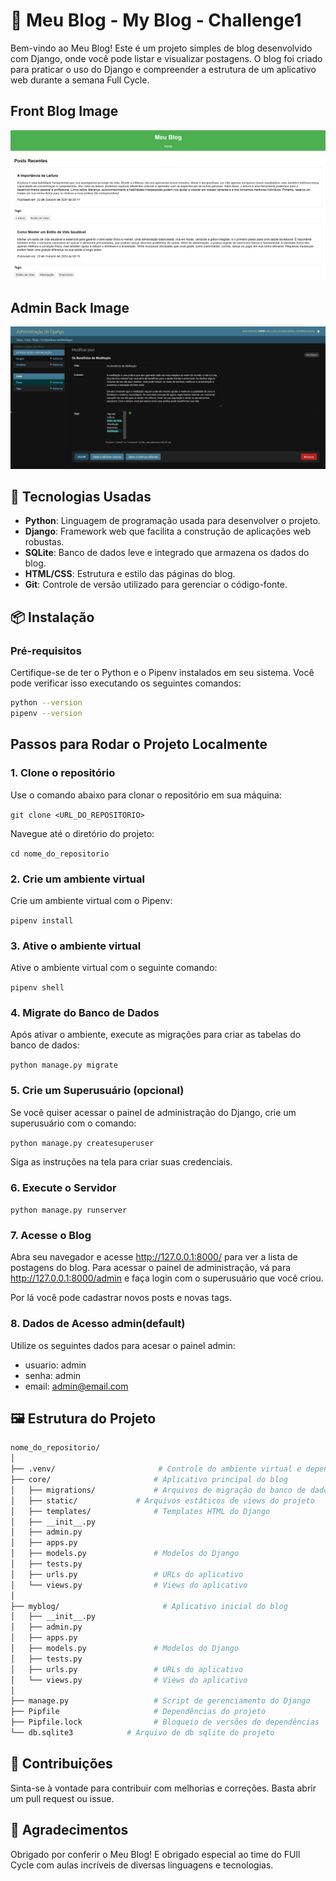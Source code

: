 # 📝 Meu Blog - My Blog - Challenge1

Bem-vindo ao Meu Blog! Este é um projeto simples de blog desenvolvido com Django, onde você pode listar e visualizar postagens. O blog foi criado para praticar o uso do Django e compreender a estrutura de um aplicativo web durante a semana Full Cycle.

## Front Blog Image

<img src="./assets/blog_image.png">

## Admin Back Image

<img src="./assets/admin_image.png">

## 🚀 Tecnologias Usadas

- **Python**: Linguagem de programação usada para desenvolver o projeto.
- **Django**: Framework web que facilita a construção de aplicações web robustas.
- **SQLite**: Banco de dados leve e integrado que armazena os dados do blog.
- **HTML/CSS**: Estrutura e estilo das páginas do blog.
- **Git**: Controle de versão utilizado para gerenciar o código-fonte.

## 📦 Instalação

### Pré-requisitos

Certifique-se de ter o Python e o Pipenv instalados em seu sistema. Você pode verificar isso executando os seguintes comandos:

```bash
python --version
pipenv --version
```

## Passos para Rodar o Projeto Localmente

### 1. Clone o repositório

Use o comando abaixo para clonar o repositório em sua máquina:

`git clone <URL_DO_REPOSITORIO>`

Navegue até o diretório do projeto:

`cd nome_do_repositorio`

### 2. Crie um ambiente virtual

Crie um ambiente virtual com o Pipenv:

`pipenv install`

### 3. Ative o ambiente virtual

Ative o ambiente virtual com o seguinte comando:

`pipenv shell`

### 4. Migrate do Banco de Dados

Após ativar o ambiente, execute as migrações para criar as tabelas do banco de dados:

`python manage.py migrate`

### 5. Crie um Superusuário (opcional)

Se você quiser acessar o painel de administração do Django, crie um superusuário com o comando:

`python manage.py createsuperuser`

Siga as instruções na tela para criar suas credenciais.

### 6. Execute o Servidor

`python manage.py runserver`

### 7. Acesse o Blog

Abra seu navegador e acesse http://127.0.0.1:8000/ para ver a lista de postagens do blog. Para acessar o painel de administração, vá para http://127.0.0.1:8000/admin e faça login com o superusuário que você criou.

Por lá você pode cadastrar novos posts e novas tags.

### 8. Dados de Acesso admin(default)

Utilize os seguintes dados para acesar o painel admin:

- usuario: admin
- senha: admin
- email: admin@email.com

## 🖼️ Estrutura do Projeto

```bash
nome_do_repositorio/
│
├── .venv/                       # Controle do ambiente virtual e dependências
├── core/                       # Aplicativo principal do blog
│   ├── migrations/             # Arquivos de migração do banco de dados
│   ├── static/             # Arquivos estáticos de views do projeto
│   ├── templates/              # Templates HTML do Django
│   ├── __init__.py
│   ├── admin.py
│   ├── apps.py
│   ├── models.py               # Modelos do Django
│   ├── tests.py
│   ├── urls.py                 # URLs do aplicativo
│   └── views.py                # Views do aplicativo
│
├── myblog/                       # Aplicativo inicial do blog
│   ├── __init__.py
│   ├── admin.py
│   ├── apps.py
│   ├── models.py               # Modelos do Django
│   ├── tests.py
│   ├── urls.py                 # URLs do aplicativo
│   └── views.py                # Views do aplicativo
│
├── manage.py                   # Script de gerenciamento do Django
├── Pipfile                     # Dependências do projeto
├── Pipfile.lock                # Bloqueio de versões de dependências
└── db.sqlite3            # Arquivo de db sqlite do projeto
```

## 📄 Contribuições

Sinta-se à vontade para contribuir com melhorias e correções. Basta abrir um pull request ou issue.

## 🙌 Agradecimentos

Obrigado por conferir o Meu Blog! E obrigado especial ao time do FUll Cycle com aulas incríveis de diversas linguagens e tecnologias.
